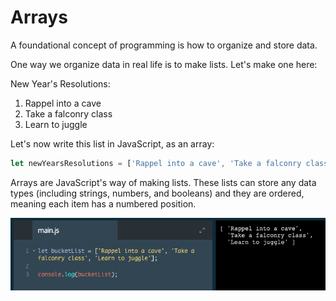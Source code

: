 # Arrays

A foundational concept of programming is how to organize and store data.

One way we organize data in real life is to make lists. Let's make one here:

New Year's Resolutions:
1. Rappel into a cave
2. Take a falconry class
3. Learn to juggle

Let's now write this list in JavaScript, as an array:

```js
let newYearsResolutions = ['Rappel into a cave', 'Take a falconry class', 'Learn to juggle'];
```
Arrays are JavaScript's way of making lists. These lists can store any data types (including strings, numbers, and booleans) and they are ordered, meaning each item has a numbered position.

![arrays](../arrays.png)


